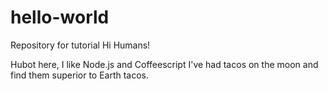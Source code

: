 # hello-world
Repository for tutorial
Hi Humans!

Hubot here, I like Node.js and Coffeescript
I've had tacos on the moon and find them superior to Earth tacos. 
